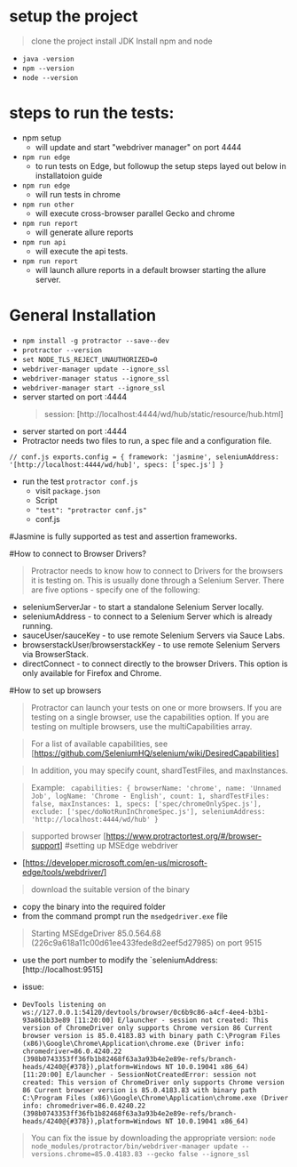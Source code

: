 # setup the project
> clone the project
> install JDK
> Install npm and node
- `java -version`
- `npm --version`
- `node --version`

# steps to run the tests:
- npm setup
    - will update and start "webdriver manager" on port 4444
- `npm run edge`
    - to run tests on Edge, but followup the setup steps layed out below in installatoion guide
- `npm run edge`
    - will run tests in chrome
- `npm run other`
    - will execute cross-browser parallel Gecko and chrome
- `npm run report`
    - will generate allure reports
- `npm run api`
    - will execute the api tests. 
- `npm run report`
    - will launch allure reports in a default browser starting the allure server.



# General Installation 

- `npm install -g protractor --save--dev`
- `protractor --version`
- `set NODE_TLS_REJECT_UNAUTHORIZED=0`
- `webdriver-manager update --ignore_ssl`
- `webdriver-manager status --ignore_ssl`
- `webdriver-manager start --ignore_ssl`
- server started on port :4444
  > session: [http://localhost:4444/wd/hub/static/resource/hub.html]
- server started on port :4444
- Protractor needs two files to run, a spec file and a configuration file.

 ``// conf.js
   exports.config = {
   framework: 'jasmine',
   seleniumAddress: '[http://localhost:4444/wd/hub]',
   specs: ['spec.js']
   }``

- run the test `protractor conf.js`
    * visit `package.json`
    * Script
    * `"test": "protractor conf.js"`
    * conf.js

#Jasmine is fully supported as test and assertion frameworks.

#How to connect to Browser Drivers?

> Protractor needs to know how to connect to Drivers for the browsers
> it is testing on. This is usually done through a Selenium Server.
> There are five options - specify one of the following:

- seleniumServerJar - to start a standalone Selenium Server locally.
- seleniumAddress - to connect to a Selenium Server which is already
  running.
- sauceUser/sauceKey - to use remote Selenium Servers via Sauce Labs.
- browserstackUser/browserstackKey - to use remote Selenium Servers via
  BrowserStack.
- directConnect - to connect directly to the browser Drivers.
  This option is only available for Firefox and Chrome.

#How to set up browsers

> Protractor can launch your tests on one or more browsers. If you are
> testing on a single browser, use the capabilities option. If you are
> testing on multiple browsers, use the multiCapabilities array.

> For a list of available capabilities, see
> [https://github.com/SeleniumHQ/selenium/wiki/DesiredCapabilities]

> In addition, you may specify count, shardTestFiles, and maxInstances.

> Example:
`` capabilities: {
 browserName: 'chrome',
 name: 'Unnamed Job',
 logName: 'Chrome - English',
 count: 1,
 shardTestFiles: false,
 maxInstances: 1,
 specs: ['spec/chromeOnlySpec.js'],
 exclude: ['spec/doNotRunInChromeSpec.js'],
 seleniumAddress: 'http://localhost:4444/wd/hub'
 }``

> supported browser [https://www.protractortest.org/#/browser-support]
#setting up MSEdge webdriver
- [https://developer.microsoft.com/en-us/microsoft-edge/tools/webdriver/]
> download the suitable version of the binary
- copy the binary into the required folder
- from the command prompt run the `msedgedriver.exe` file
> Starting MSEdgeDriver 85.0.564.68 (226c9a618a11c00d61ee433fede8d2eef5d27985) on port 9515
- use the port number to modify the 
`seleniumAddress: [http://localhost:9515]



- issue:
- ``DevTools listening on ws://127.0.0.1:54120/devtools/browser/0c6b9c86-a4cf-4ee4-b3b1-93a861b33e89
[11:20:00] E/launcher - session not created: This version of ChromeDriver only supports Chrome version 86
Current browser version is 85.0.4183.83 with binary path C:\Program Files (x86)\Google\Chrome\Application\chrome.exe
  (Driver info: chromedriver=86.0.4240.22 (398b0743353ff36fb1b82468f63a3a93b4e2e89e-refs/branch-heads/4240@{#378}),platform=Windows NT 10.0.19041 x86_64)
[11:20:00] E/launcher - SessionNotCreatedError: session not created: This version of ChromeDriver only supports Chrome version 86
Current browser version is 85.0.4183.83 with binary path C:\Program Files (x86)\Google\Chrome\Application\chrome.exe
  (Driver info: chromedriver=86.0.4240.22 (398b0743353ff36fb1b82468f63a3a93b4e2e89e-refs/branch-heads/4240@{#378}),platform=Windows NT 10.0.19041 x86_64)
  ``


> You can fix the issue by downloading the appropriate version: 
``node node_modules/protractor/bin/webdriver-manager update --versions.chrome=85.0.4183.83 --gecko false --ignore_ssl``